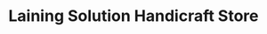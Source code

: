 ---
title: "Laining Solution Handicraft Store"
url: /imphal/laining-solution-handicraft-store/
shop: shop
---